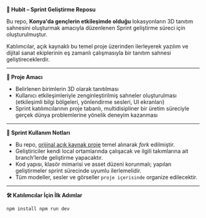 **🧭 Hubit – Sprint Geliştirme Reposu**

Bu repo, **Konya'da gençlerin etkileşimde olduğu** lokasyonların 3D tanıtım sahnesini oluşturmak amacıyla düzenlenen Sprint geliştirme süreci için oluşturulmuştur.

Katılımcılar, açık kaynaklı bu temel proje üzerinden ilerleyerek yazılım ve dijital sanat ekiplerinin eş zamanlı çalışmasıyla bir tanıtım sahnesi geliştireceklerdir.

---

**🎯 Proje Amacı**

- Belirlenen birimlerin 3D olarak tanıtılması
- Kullanıcı etkileşimleriyle zenginleştirilmiş sahneler oluşturulması (etkileşimli bilgi bölgeleri, yönlendirme sesleri, UI ekranları)
- Sprint katılımcılarının proje tabanlı, multidisipliner bir üretim süreciyle gerçek dünya problemlerine yönelik deneyim kazanması

---

**🧩 Sprint Kullanım Notları**

- Bu repo, [orijinal açık kaynak proje](https://github.com/brunosimon/folio-2019) temel alınarak *fork* edilmiştir.
- Geliştiriciler kendi local ortamlarında çalışacak ve ilgili takımlarına ait branch’lerde geliştirme yapacaktır.
- Kod yapısı, klasör mimarisi ve asset düzeni korunmalı; yapılan geliştirmeler sprint sürecinde uyumlu ilerlemelidir.
- Tüm modeller, sesler ve görseller `proje içerisinde` organize edilecektir.

---

**🛠️ Katılımcılar İçin İlk Adımlar**

`npm install
npm run dev`
